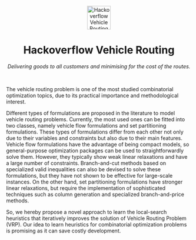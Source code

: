 <p align="center">
  <a href="https://github.com/Nilesh-Aditya/HackOverflow_VehicleRouting">
    <img width="64" height="64" alt="Hackoverflow Vehicle Routing" src="https://www.researchgate.net/profile/Simon-Tamayo-Giraldo/publication/324690557/figure/fig1/AS:618419355389958@1524454072617/Optimization-results-with-the-classical-VRP.png" />
  </a>
</p>
<h1 align="center">Hackoverflow Vehicle Routing</h1>
<p align="center"><i>Delivering goods to all customers and minimising for the cost of the routes.</i></p>
<p align="center"><br /></p>

The vehicle routing problem is one of the most studied combinatorial optimization topics, due to its practical importance and methodological interest.


Different types of formulations are proposed in the literature to model vehicle routing problems. Currently, the most used ones can be fitted into two classes, namely vehicle flow formulations and set partitioning formulations. These types of formulations differ from each other not only due to their variables and constraints but also due to their main features. Vehicle flow formulations have the advantage of being compact models, so general-purpose optimization packages can be used to straightforwardly solve them. However, they typically show weak linear relaxations and have a large number of constraints. Branch-and-cut methods based on specialized valid inequalities can also be devised to solve these formulations, but they have not shown to be effective for large-scale instances. On the other hand, set partitioning formulations have stronger linear relaxations, but require the implementation of sophisticated techniques such as column generation and specialized branch-and-price methods.

So, we hereby propose a novel approach to learn the local-search heuristics that iteratively improves the solution of Vehicle Routing Problem (VRP). Our idea to learn heuristics for combinatorial optimization problems is promising as it can save costly development.



